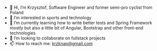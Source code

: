 - 👋 Hi, I’m Krzysztof, Software Engineer and former semi-pro cyclist from Poland
- 👀 I’m interested in  sports and technology
- 🌱 I’m currently learning how to write better tests and Spring Framework mostly but also a little bit of Angular, Bootstrap and other front-end technologies
- 💞️ I’m looking to collaborate on fullstack projects
- 📫 How to reach me: krzknap@gmail.com

<!---
Knapik0/Knapik0 is a ✨ special ✨ repository because its `README.md` (this file) appears on your GitHub profile.
You can click the Preview link to take a look at your changes.
--->
